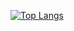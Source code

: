 [![Top Langs](https://github-readme-stats.vercel.app/api/top-langs/?username=SeiyaCooper&layout=compact&theme=radical)](https://github.com/SeiyaCooper/github-readme-stats)
